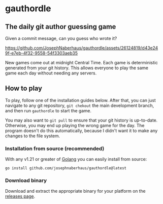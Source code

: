 # gauthordle
## The daily git author guessing game
Given a commit message, can you guess who wrote it?

https://github.com/JosephNaberhaus/gauthordle/assets/26124819/d43e249f-e7eb-4f32-9558-54f3303aeb35

New games come out at midnight Central Time. Each game is deterministic generated from your git history. This allows everyone to play the same game each day without needing any servers.

## How to play
To play, follow one of the installation guides below. After that, you can just navigate to any git repository, `git chekout` the main development branch, and then run `gauthordle` to start the game.

You may also want to `git pull` to ensure that your git history is up-to-date. Otherwise, you may end up playing the wrong game for the day. The program doesn't do this automatically, because I didn't want it to make any changes to the file system.

### Installation from source (recommended)
With any v1.21 or greater of [Golang](https://go.dev/) you can easily install from source:

```shell
go install github.com/josephnaberhaus/gauthordle@latest
```

### Download binary
Download and extract the appropriate binary for your platform on the [releases page](https://github.com/JosephNaberhaus/gauthordle/releases).
